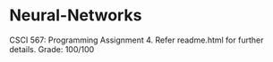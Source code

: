 # Neural-Networks
 CSCI 567: Programming Assignment 4. Refer readme.html for further details. Grade: 100/100
